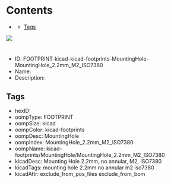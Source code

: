 



Contents
========

* [](#)
	* [Tags](#tags)
  
![][im]
# 

- ID: FOOTPRINT-kicad-kicad-footprints-MountingHole-MountingHole_2.2mm_M2_ISO7380
- Name: 
- Description: 

## Tags

- hexID: 
- oompType: FOOTPRINT
- oompSize: kicad
- oompColor: kicad-footprints
- oompDesc: MountingHole
- oompIndex: MountingHole_2.2mm_M2_ISO7380
- oompName: kicad-footprints/MountingHole/MountingHole_2.2mm_M2_ISO7380
- kicadDesc: Mounting Hole 2.2mm, no annular, M2, ISO7380
- kicadTags: mounting hole 2.2mm no annular m2 iso7380
- kicadAttr: exclude_from_pos_files exclude_from_bom



[im]: image.png
